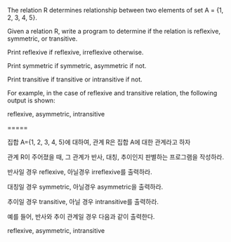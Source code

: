 The relation R determines relationship between two elements of set A = {1, 2, 3, 4, 5}.

Given a relation R, write a program to determine if the relation is reflexive, symmetric, or transitive.

Print reflexive if reflexive, irreflexive otherwise.

Print symmetric if symmetric, asymmetric if not.

Print transitive if transitive or intransitive if not.

For example, in the case of reflexive and transitive relation, the following output is shown:

reflexive, asymmetric, intransitive

=====


집합 A={1, 2, 3, 4, 5}에 대하여, 관계 R은 집합 A에 대한 관계라고 하자

관계 R이 주어졌을 때, 그 관계가 반사, 대칭, 추이인지 판별하는 프로그램을 작성하라.

반사일 경우 reflexive, 아닐경우 irreflexive를 출력하라.

대칭일 경우 symmetric, 아닐경우 asymmetric을 출력하라.

추이일 경우 transitive, 아닐 경우 intransitive를 출력하라.

예를 들어, 반사와 추이 관계일 경우 다음과 같이 출력한다.

reflexive, asymmetric, intransitive